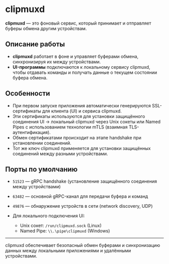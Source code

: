 # clipmuxd

**clipmuxd** — это фоновый сервис, который принимает и отправляет буферы обмена другим устройствам.

## Описание работы

- **clipmuxd** работает в фоне и управляет буферами обмена, синхронизируя их между устройствами.
- **UI-программы** подключаются к локальному сервису clipmuxd, чтобы отдавать команды и получать данные о текущем состоянии буфера обмена.

## Особенности

- При первом запуске приложения автоматически генерируются SSL-сертификаты для клиента (UI) и сервиса clipmuxd.
- Эти сертификаты используются для установки защищённого соединения UI → локальный clipmuxd через Unix сокеты или Named Pipes с использованием технологии mTLS (взаимная TLS-аутентификация).
- Обмен сертификатами происходит на этапе handshake при установлении соединений.
- Тот же ключ clipmuxd применяется для установки защищённых соединений между разными устройствами.

## Порты по умолчанию

- `51523` — gRPC handshake (установление защищённого соединения между устройствами)
- `63482` — основной gRPC-канал для передачи буфера и команд
- `49876` — обнаружение устройств в сети (network discovery, UDP)

- Для локального подключения UI:
  - Unix сокет: `/run/clipmuxd.sock` (Linux)
  - Named Pipe: `\\.\pipe\clipmuxd` (Windows)

---

clipmuxd обеспечивает безопасный обмен буферами и синхронизацию данных между локальными приложениями и удалёнными устройствами.
